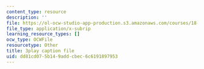 ```yaml
---
content_type: resource
description: ''
file: https://ol-ocw-studio-app-production.s3.amazonaws.com/courses/18-01sc-single-variable-calculus-fall-2010/dd81cd075b149addcbec6c6191897953_eHJuAByQf5A.srt
file_type: application/x-subrip
learning_resource_types: []
ocw_type: OCWFile
resourcetype: Other
title: 3play caption file
uid: dd81cd07-5b14-9add-cbec-6c6191897953
---
```

